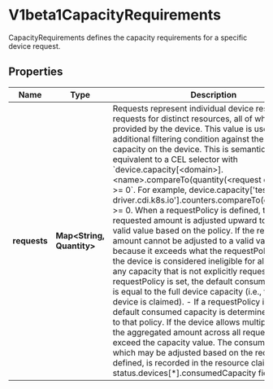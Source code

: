 

# V1beta1CapacityRequirements

CapacityRequirements defines the capacity requirements for a specific device request.

## Properties

| Name | Type | Description | Notes |
|------------ | ------------- | ------------- | -------------|
|**requests** | **Map&lt;String, Quantity&gt;** | Requests represent individual device resource requests for distinct resources, all of which must be provided by the device.  This value is used as an additional filtering condition against the available capacity on the device. This is semantically equivalent to a CEL selector with &#x60;device.capacity[&lt;domain&gt;].&lt;name&gt;.compareTo(quantity(&lt;request quantity&gt;)) &gt;&#x3D; 0&#x60;. For example, device.capacity[&#39;test-driver.cdi.k8s.io&#39;].counters.compareTo(quantity(&#39;2&#39;)) &gt;&#x3D; 0.  When a requestPolicy is defined, the requested amount is adjusted upward to the nearest valid value based on the policy. If the requested amount cannot be adjusted to a valid value—because it exceeds what the requestPolicy allows— the device is considered ineligible for allocation.  For any capacity that is not explicitly requested: - If no requestPolicy is set, the default consumed capacity is equal to the full device capacity   (i.e., the whole device is claimed). - If a requestPolicy is set, the default consumed capacity is determined according to that policy.  If the device allows multiple allocation, the aggregated amount across all requests must not exceed the capacity value. The consumed capacity, which may be adjusted based on the requestPolicy if defined, is recorded in the resource claim’s status.devices[*].consumedCapacity field. |  [optional] |



